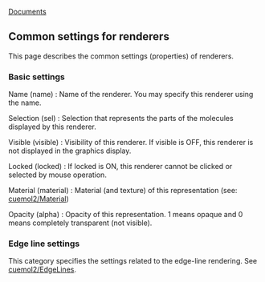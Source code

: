 [Documents](../../../en/Documents)

## Common settings for renderers
This page describes the common settings (properties) of renderers.

### Basic settings
Name (name)
:   Name of the renderer. You may specify this renderer using the name.

Selection (sel)
:   Selection that represents the parts of the molecules displayed by this renderer.

Visible (visible)
:   Visibility of this renderer. If visible is OFF, this renderer is not displayed in the graphics display.

Locked (locked)
:   If locked is ON, this renderer cannot be clicked or selected by mouse operation.

Material (material)
:   Material (and texture) of this representation (see: [cuemol2/Material](../../../en/cuemol2/Material))

Opacity (alpha)
:   Opacity of this representation. 1 means opaque and 0 means completely transparent (not visible).


### Edge line settings
This category specifies the settings related to the edge-line rendering. See [cuemol2/EdgeLines](../../../en/cuemol2/EdgeLines).
